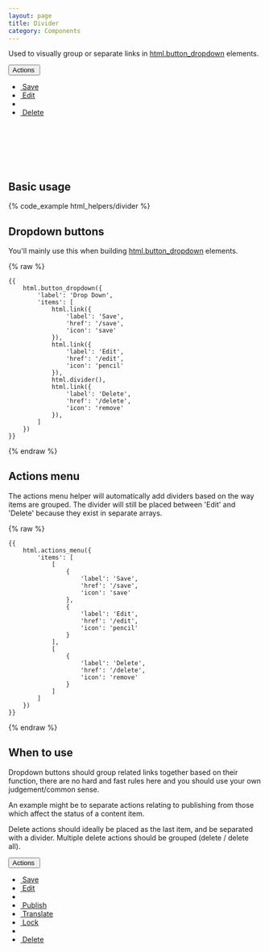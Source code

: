 ```yaml
---
layout: page
title: Divider
category: Components
---
```


Used to visually group or separate links in [html.button_dropdown](button_dropdown.md) elements.

<div class="pulsar-example" style="height: 200px">
    <div class="btn__group dropdown open">
        <button class="btn dropdown__toggle" data-toggle="dropdown">Actions&nbsp;<span class="caret"></span></button>
        <ul class="dropdown__menu pull-left">
            <li><a href="/save"><i class="icon-save"></i>&nbsp;Save</a></li>
            <li><a href="/edit"><i class="icon-pencil"></i>&nbsp;Edit</a></li>
            <li><span class="divider"></span></li>
            <li><a href="/delete" class="link--danger"><i class="icon-remove"></i>&nbsp;Delete</a></li>
        </ul>
    </div>
</div>

## Basic usage

{% code_example html_helpers/divider %}

## Dropdown buttons

You'll mainly use this when building [html.button_dropdown](button_dropdown.md) elements.

{% raw %}
```twig
{{
    html.button_dropdown({
        'label': 'Drop Down',
        'items': [
            html.link({
                'label': 'Save',
                'href': '/save',
                'icon': 'save'
            }),
            html.link({
                'label': 'Edit',
                'href': '/edit',
                'icon': 'pencil'
            }),
            html.divider(),
            html.link({
                'label': 'Delete',
                'href': '/delete',
                'icon': 'remove'
            }),
        ]
    })
}}
```
{% endraw %}

## Actions menu

The actions menu helper will automatically add dividers based on the way items are grouped. The divider will still be placed between 'Edit' and 'Delete' because they exist in separate arrays.

{% raw %}
```twig
{{
    html.actions_menu({
        'items': [
            [
                {
                    'label': 'Save',
                    'href': '/save',
                    'icon': 'save'
                },
                {
                    'label': 'Edit',
                    'href': '/edit',
                    'icon': 'pencil'
                }
            ],
            [
                {
                    'label': 'Delete',
                    'href': '/delete',
                    'icon': 'remove'
                }
            ]
        ]
    })
}}
```
{% endraw %}

## When to use

Dropdown buttons should group related links together based on their function, there are no hard and fast rules here and you should use your own judgement/common sense.

An example might be to separate actions relating to publishing from those which affect the status of a content item.

Delete actions should ideally be placed as the last item, and be separated with a divider. Multiple delete actions should be grouped (delete / delete all).

<div class="pulsar-example" style="height: 300px">
    <div class="btn__group dropdown open">
        <button class="btn dropdown__toggle" data-toggle="dropdown">Actions&nbsp;<span class="caret"></span></button>
        <ul class="dropdown__menu pull-left">
            <li><a href="/save"><i class="icon-save"></i>&nbsp;Save</a></li>
            <li><a href="/edit"><i class="icon-pencil"></i>&nbsp;Edit</a></li>
            <li><span class="divider"></span></li>
            <li><a href="/publish"><i class="icon-cloud-upload"></i>&nbsp;Publish</a></li>
            <li><a href="/translate"><i class="icon-globe"></i>&nbsp;Translate</a></li>
            <li><a href="/locl"><i class="icon-lock"></i>&nbsp;Lock</a></li>
            <li><span class="divider"></span></li>
            <li><a href="/delete" class="link--danger"><i class="icon-remove"></i>&nbsp;Delete</a></li>
        </ul>
    </div>
</div>
